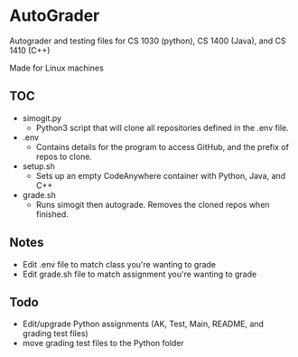 # AutoGrader
Autograder and testing files for CS 1030 (python), CS 1400 (Java), and CS 1410 (C++)

Made for Linux machines

## TOC
* simogit.py
	* Python3 script that will clone all repositories defined in the .env file.
* .env
	* Contains details for the program to access GitHub, and the prefix of repos to clone.
* setup.sh
	* Sets up an empty CodeAnywhere container with Python, Java, and C++
* grade.sh
	* Runs simogit then autograde. Removes the cloned repos when finished.

## Notes
* Edit .env file to match class you're wanting to grade
* Edit grade.sh file to match assignment you're wanting to grade

## Todo 
* Edit/upgrade Python assignments (AK, Test, Main, README, and grading test files)
* move grading test files to the Python folder
